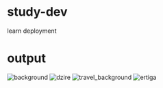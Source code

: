 # study-dev
learn deployment
# output
![background](https://github.com/user-attachments/assets/063952c7-f741-4f39-86ba-eef6dd304143)
![dzire](https://github.com/user-attachments/assets/c541c777-12fa-42d1-b376-6b50935b035b)
![travel_background](https://github.com/user-attachments/assets/ce52ece4-172a-4ac1-9008-5173ff0524ad)
![ertiga](https://github.com/user-attachments/assets/97f3acf6-f9e5-49a4-a94d-9ff5fa45acb2)
